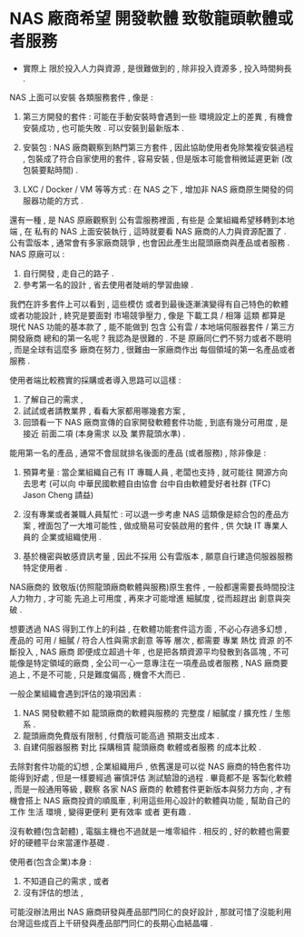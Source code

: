 # NAS 廠商希望 開發軟體 致敬龍頭軟體或者服務
 - 實際上 限於投入人力與資源 , 是很難做到的 , 除非投入資源多 , 投入時間夠長 .

NAS 上面可以安裝 各類服務套件 , 像是 :

1. 第三方開發的套件 : 可能在手動安裝時會遇到一些 環境設定上的差異 , 有機會安裝成功 , 也可能失敗 . 可以安裝到最新版本 .

2. 安裝包 : NAS 廠商觀察到熱門第三方套件 , 因此協助使用者免除繁複安裝過程 , 包裝成了符合自家使用的套件 , 容易安裝 , 但是版本可能會稍微延遲更新 (改包裝要點時間) .

3. LXC / Docker / VM 等等方式 : 在 NAS 之下 , 增加非 NAS 廠商原生開發的伺服器功能的方式 .

還有一種 , 是 NAS 原廠觀察到 公有雲服務裡面 , 有些是 企業組織希望移轉到本地端 , 在 私有的 NAS 上面安裝執行 , 這時就要看 NAS 廠商的人力與資源配置了 . 公有雲版本 , 通常會有多家廠商競爭 , 也會因此產生出龍頭廠商與產品或者服務 . NAS 原廠可以 :

1. 自行開發 , 走自己的路子 .
2. 參考第一名的設計 , 省去使用者陡峭的學習曲線 .

我們在許多套件上可以看到 , 這些模仿 或者到最後逐漸演變得有自己特色的軟體或者功能設計 , 終究是要面對 市場競爭壓力 , 像是 下載工具 / 相簿 這類 都算是 現代 NAS 功能的基本款了 , 能不能做到 包含 公有雲 / 本地端伺服器套件 / 第三方開發廠商 總和的第一名呢 ? 我認為是很難的 .
不是 原廠同仁們不努力或者不聰明 , 而是全球有這麼多 廠商在努力 , 很難由一家廠商作出 每個領域的第一名產品或者服務 .

使用者端比較務實的採購或者導入思路可以這樣 :

1. 了解自己的需求 , 
2. 試試或者請教業界 , 看看大家都用哪幾套方案 , 
3. 回頭看一下 NAS 廠商宣傳的自家開發軟體套件功能 , 
到底有幾分可用度 , 是接近 前面二項 (本身需求 以及 業界龍頭水準) .

能用第一名的產品 , 通常不會屈就排名後面的產品 (或者服務) , 除非像是 :

1. 預算考量 : 當企業組織自己有 IT 專職人員 , 老闆也支持 , 就可能往 開源方向去思考 (可以向 中華民國軟體自由協會 台中自由軟體愛好者社群 (TFC) Jason Cheng 請益) 

2. 沒有專業或者兼職人員幫忙 : 可以退一步考慮 NAS 這類像是綜合包的產品方案 , 裡面包了一大堆可能性 , 做成簡易可安裝啟用的套件 , 供 欠缺 IT 專業人員的 企業或組織使用 .  

3. 基於機密與敏感資訊考量 , 因此不採用 公有雲版本 , 願意自行建造伺服器服務特定使用者 .

NAS廠商的 致敬版(仿照龍頭廠商軟體與服務)原生套件 , 一般都還需要長時間投注 人力物力 , 才可能 先追上可用度 , 再來才可能增進 細膩度 , 從而超趕出 創意與突破 .

想要透過 NAS 得到工作上的利益 , 在軟體功能套件這方面 , 不必心存過多幻想 , 產品的 可用 / 細膩 / 符合人性與需求創意 等等 層次 , 都需要 專業 熱忱 資源 的不斷投入 , NAS 廠商 即便成立超過十年 , 也是把各類資源平均發散到各區塊 , 不可能像是特定領域的廠商 , 全公司一心一意專注在一項產品或者服務 , NAS 廠商要追上 , 不是不可能 , 只是難度偏高 , 機會不大而已 .  

一般企業組織會遇到評估的幾項因素 :  
1. NAS 開發軟體不如 龍頭廠商的軟體與服務的 完整度 / 細膩度 / 擴充性 / 生態系 .
2. 龍頭廠商免費版有限制 , 付費版可能高過 預期支出成本 .
3. 自建伺服器服務 對比 採購租賃 龍頭廠商 軟體或者服務 的成本比較 .

去除對套件功能的幻想 , 企業組織用戶 , 依舊還是可以從 NAS 廠商的特色套件功能得到好處 , 但是一樣要經過 審慎評估 測試驗證的過程 . 畢竟都不是 客製化軟體 , 而是一般通用等級 , 觀察 各家 NAS 廠商的 軟體套件更新版本與努力方向 , 才有機會搭上 NAS 廠商投資的順風車 , 利用這些用心設計的軟體與功能 , 幫助自己的 工作 生活 環境 , 變得更便利 更有效率 或者 更有趣 .

沒有軟體(包含韌體) , 電腦主機也不過就是一堆零組件 .
相反的 , 好的軟體也需要好的硬體平台來當運作基礎 .

使用者(包含企業)本身 :
1. 不知道自己的需求 , 或者 
2. 沒有評估的想法 , 

可能沒辦法用出 NAS 廠商研發與產品部門同仁的良好設計 , 那就可惜了沒能利用 台灣這些成百上千研發與產品部門同仁的長期心血結晶囉 .
